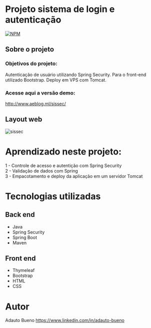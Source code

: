 # Projeto sistema de login e autenticação
[![NPM](https://img.shields.io/npm/l/react)](https://github.com/adautob/sissec/blob/main/LICENSE) 

## Sobre o projeto

### Objetivos do projeto:
Autenticação de usuário utilizando Spring Security. Para o front-end utilizado Bootstrap. Deploy em VPS com Tomcat.

### Acesse aqui a versão demo:
http://www.aeblog.ml/sissec/

## Layout web

![sissec](https://user-images.githubusercontent.com/95452249/200097550-78457a61-8f38-486f-851a-793c847540f7.png)


# Aprendizado neste projeto:

1 - Controle de acesso e autentição com Spring Security  
2 - Validação de dados com Spring  
3 - Empacotamento e deploy da aplicação em um servidor Tomcat

# Tecnologias utilizadas
## Back end
- Java
- Spring Security
- Spring Boot
- Maven
## Front end
- Thymeleaf
- Bootstrap
- HTML
- CSS

# Autor
Adauto Bueno
https://www.linkedin.com/in/adauto-bueno

